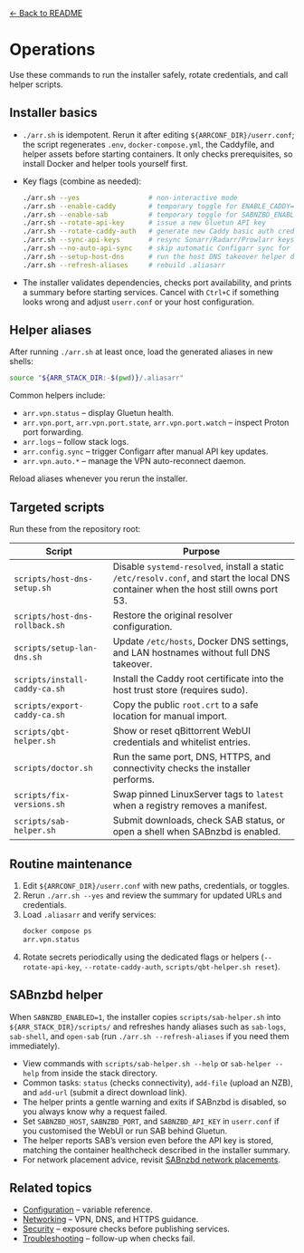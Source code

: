 [← Back to README](../README.md)

# Operations

Use these commands to run the installer safely, rotate credentials, and call helper scripts.

## Installer basics
- `./arr.sh` is idempotent. Rerun it after editing `${ARRCONF_DIR}/userr.conf`; the script regenerates `.env`, `docker-compose.yml`, the Caddyfile, and helper assets before starting containers. It only checks prerequisites, so install Docker and helper tools yourself first.
- Key flags (combine as needed):

  ```bash
  ./arr.sh --yes                 # non-interactive mode
  ./arr.sh --enable-caddy        # temporary toggle for ENABLE_CADDY=1
  ./arr.sh --enable-sab          # temporary toggle for SABNZBD_ENABLED=1
  ./arr.sh --rotate-api-key      # issue a new Gluetun API key
  ./arr.sh --rotate-caddy-auth   # generate new Caddy basic auth credentials
  ./arr.sh --sync-api-keys       # resync Sonarr/Radarr/Prowlarr keys into Configarr
  ./arr.sh --no-auto-api-sync    # skip automatic Configarr sync for one run
  ./arr.sh --setup-host-dns      # run the host DNS takeover helper during install
  ./arr.sh --refresh-aliases     # rebuild .aliasarr
  ```

- The installer validates dependencies, checks port availability, and prints a summary before starting services. Cancel with `Ctrl+C` if something looks wrong and adjust `userr.conf` or your host configuration.

## Helper aliases
After running `./arr.sh` at least once, load the generated aliases in new shells:
```bash
source "${ARR_STACK_DIR:-$(pwd)}/.aliasarr"
```
Common helpers include:
- `arr.vpn.status` – display Gluetun health.
- `arr.vpn.port`, `arr.vpn.port.state`, `arr.vpn.port.watch` – inspect Proton port forwarding.
- `arr.logs` – follow stack logs.
- `arr.config.sync` – trigger Configarr after manual API key updates.
- `arr.vpn.auto.*` – manage the VPN auto-reconnect daemon.

Reload aliases whenever you rerun the installer.

## Targeted scripts
Run these from the repository root:

| Script | Purpose |
| --- | --- |
| `scripts/host-dns-setup.sh` | Disable `systemd-resolved`, install a static `/etc/resolv.conf`, and start the local DNS container when the host still owns port 53. |
| `scripts/host-dns-rollback.sh` | Restore the original resolver configuration. |
| `scripts/setup-lan-dns.sh` | Update `/etc/hosts`, Docker DNS settings, and LAN hostnames without full DNS takeover. |
| `scripts/install-caddy-ca.sh` | Install the Caddy root certificate into the host trust store (requires sudo). |
| `scripts/export-caddy-ca.sh` | Copy the public `root.crt` to a safe location for manual import. |
| `scripts/qbt-helper.sh` | Show or reset qBittorrent WebUI credentials and whitelist entries. |
| `scripts/doctor.sh` | Run the same port, DNS, HTTPS, and connectivity checks the installer performs. |
| `scripts/fix-versions.sh` | Swap pinned LinuxServer tags to `latest` when a registry removes a manifest. |
| `scripts/sab-helper.sh` | Submit downloads, check SAB status, or open a shell when SABnzbd is enabled. |

## Routine maintenance
1. Edit `${ARRCONF_DIR}/userr.conf` with new paths, credentials, or toggles.
2. Rerun `./arr.sh --yes` and review the summary for updated URLs and credentials.
3. Load `.aliasarr` and verify services:
   ```bash
   docker compose ps
   arr.vpn.status
   ```
4. Rotate secrets periodically using the dedicated flags or helpers (`--rotate-api-key`, `--rotate-caddy-auth`, `scripts/qbt-helper.sh reset`).

## SABnzbd helper

When `SABNZBD_ENABLED=1`, the installer copies `scripts/sab-helper.sh` into `${ARR_STACK_DIR}/scripts/` and refreshes handy aliases such as `sab-logs`, `sab-shell`, and `open-sab` (run `./arr.sh --refresh-aliases` if you need them immediately).

- View commands with `scripts/sab-helper.sh --help` or `sab-helper --help` from inside the stack directory.
- Common tasks: `status` (checks connectivity), `add-file` (upload an NZB), and `add-url` (submit a direct download link).
- The helper prints a gentle warning and exits if SABnzbd is disabled, so you always know why a request failed.
- Set `SABNZBD_HOST`, `SABNZBD_PORT`, and `SABNZBD_API_KEY` in `userr.conf` if you customised the WebUI or run SAB behind Gluetun.
- The helper reports SAB’s version even before the API key is stored, matching the container healthcheck described in the installer summary.
- For network placement advice, revisit [SABnzbd network placements](networking.md#sabnzbd-network-placements).

## Related topics
- [Configuration](configuration.md) – variable reference.
- [Networking](networking.md) – VPN, DNS, and HTTPS guidance.
- [Security](security.md) – exposure checks before publishing services.
- [Troubleshooting](troubleshooting.md) – follow-up when checks fail.
